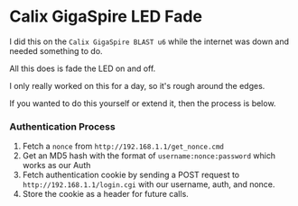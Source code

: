 # Calix GigaSpire LED Fade
I did this on the `Calix GigaSpire BLAST u6` while the internet was down and needed something to do. 

All this does is fade the LED on and off.

I only really worked on this for a day, so it's rough around the edges.

If you wanted to do this yourself or extend it, then the process is below.

### Authentication Process
1. Fetch a `nonce` from `http://192.168.1.1/get_nonce.cmd`
2. Get an MD5 hash with the format of `username:nonce:password` which works as our Auth
3. Fetch authentication cookie by sending a POST request to `http://192.168.1.1/login.cgi` with our username, auth, and nonce.
4. Store the cookie as a header for future calls.